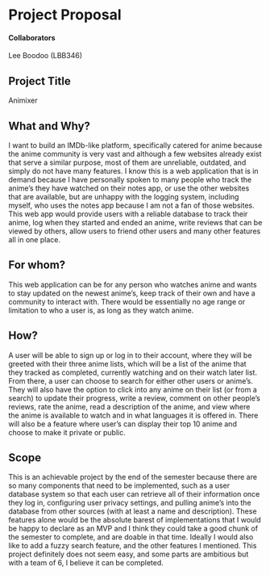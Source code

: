 # Project Proposal

#### Collaborators 
Lee Boodoo (LBB346)

## Project Title
Animixer

## What and Why?
I want to build an IMDb-like platform, specifically catered for anime because the anime community is very vast and although a few websites already exist that serve a similar purpose, most of them are unreliable, outdated, and simply do not have many features. I know this is a web application that is in demand because I have personally spoken to many people who track the anime’s they have watched on their notes app, or use the other websites that are available, but are unhappy with the logging system, including myself, who uses the notes app because I am not a fan of those websites. This web app would provide users with a reliable database to track their anime, log when they started and ended an anime, write reviews that can be viewed by others, allow users to friend other users and many other features all in one place.

## For whom?
This web application can be for any person who watches anime and wants to stay updated on the newest anime’s, keep track of their own and have a community to interact with. There would be essentially no age range or limitation to who a user is, as long as they watch anime. 

## How?
A user will be able to sign up or log in to their account, where they will be greeted with their three anime lists, which will be a list of the anime that they tracked as completed, currently watching and on their watch later list. From there, a user can choose to search for either other users or anime’s. They will also have the option to click into any anime on their list (or from a search) to update their progress, write a review, comment on other people’s reviews, rate the anime, read a description of the anime, and view where the anime is available to watch and in what languages it is offered in. There will also be a feature where user’s can display their top 10 anime and choose to make it private or public.

## Scope 
This is an achievable project by the end of the semester because there are so many components that need to be implemented, such as a user database system so that each user can retrieve all of their information once they log in, configuring user privacy settings, and pulling anime’s into the database from other sources (with at least a name and description). These features alone would be the absolute barest of implementations that I would be happy to declare as an MVP and I think they could take a good chunk of the semester to complete, and are doable in that time. Ideally I would also like to add a fuzzy search feature, and the other features I mentioned. This project definitely does not seem easy, and some parts are ambitious but with a team of 6, I believe it can be completed.